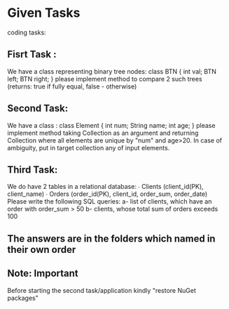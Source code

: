 ﻿# Given Tasks

coding tasks: 

## Fisrt Task :

We have a class representing binary tree nodes: 
        class BTN { 
            int val; 
            BTN left; 
            BTN right; 
        } 
    please implement method to compare 2 such trees (returns: true if fully equal, false - otherwise) 

## Second Task:

We have a class : class Element { int num; String name; int age; } 
    please implement method taking Collection<Element> as an argument and returning Collection<Element> where all elements are unique by "num" and age>20. In case of ambiguity, put in target collection any of input elements. 

 
## Third Task:

We do have 2 tables in a relational database: 
        ∙ Clients (client_id(PK), client_name) 
        ∙ Orders (order_id(PK), client_id, order_sum, order_date) 
    Please write the following SQL queries: 
        a- list of clients, which have an order with order_sum > 50 
        b- clients, whose total sum of orders exceeds 100 


## The answers are in the folders which named in their own order

## Note: Important

Before starting the second task/application kindly "restore NuGet packages"
